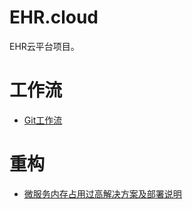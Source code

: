 # EHR.cloud

EHR云平台项目。

# 工作流

- [Git工作流](docs/markdown/workflow/git-workflow.md)

# 重构

- [微服务内存占用过高解决方案及部署说明](docs/markdown/refactor/multi-deploy-env-refactor.md)